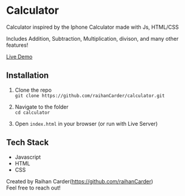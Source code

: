 # Calculator
Calculator inspired by the Iphone Calculator made with Js, HTML/CSS

Includes Addition, Subtraction, Multiplication, divison, and many other features!

[Live Demo](https://raihanCarder.github.io/calculator/)

## Installation

1. Clone the repo  
   `git clone https://github.com/raihanCarder/calculator.git`

2. Navigate to the folder  
   `cd calculator`

3. Open `index.html` in your browser (or run with Live Server)

## Tech Stack
- Javascript
- HTML
- CSS

Created by Raihan Carder(https://github.com/raihanCarder)  
Feel free to reach out!

